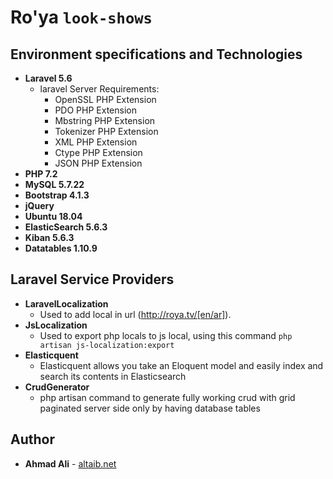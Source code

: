 # Ro'ya `look-shows` 

## Environment specifications and Technologies
* **Laravel 5.6**
    - laravel Server Requirements:
        - OpenSSL PHP Extension
        - PDO PHP Extension
        - Mbstring PHP Extension
        - Tokenizer PHP Extension
        - XML PHP Extension
        - Ctype PHP Extension
        - JSON PHP Extension
* **PHP 7.2**
* **MySQL 5.7.22**
* **Bootstrap 4.1.3**
* **jQuery**
* **Ubuntu 18.04**
* **ElasticSearch 5.6.3**
* **Kiban 5.6.3**
* **Datatables 1.10.9**

## Laravel Service Providers 
* **LaravelLocalization**
    - Used to add local in url (http://roya.tv/[en/ar]).
* **JsLocalization**
    - Used to export php locals to js local, using this command `php artisan js-localization:export`
* **Elasticquent**
    - Elasticquent allows you take an Eloquent model and easily index and search its contents in Elasticsearch
* **CrudGenerator**
    - php artisan command to generate fully working crud with grid paginated server side only by having database tables 
    
## Author

* **Ahmad Ali** - [altaib.net](http://altaib.net/)
